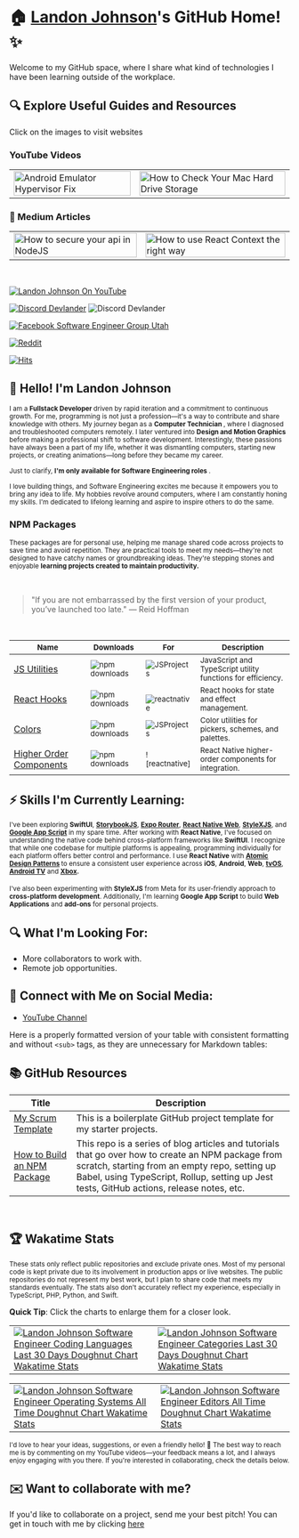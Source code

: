 # 🏠 [Landon Johnson](https://bit.ly/landon-johnson-on-linkedin)'s GitHub Home! ✨

Welcome to my GitHub space, where I share what kind of technologies I have been learning outside of the workplace. 

## 🔍 Explore Useful Guides and Resources
Click on the images to visit websites
### YouTube Videos
<table>
  <tr>
    <td>
      <a href="https://bit.ly/how-to-fix-android-emulator-hyper-visor" target="_blank">
        <img width="100%" src="https://res.cloudinary.com/landonwebdev/image/upload/v1707770149/thumbnails/android-emulator-hypervisor-fix.png" alt="Android Emulator Hypervisor Fix" />
      </a>
    </td>
    <td>
      <a href="https://bit.ly/how-to-check-your-mac-harddrive-storage" target="_blank">
        <img width="100%" src="https://res.cloudinary.com/landonwebdev/image/upload/v1707770149/thumbnails/how-to-check-your-mac-harddrive-storage.png" alt="How to Check Your Mac Hard Drive Storage" />
      </a>
    </td>
  </tr>
</table>

### 📖 Medium Articles

<table>
  <tr>
    <td>
      <a href="https://medium.com/devlander/a-comprehensive-guide-to-securing-your-api-for-web-and-mobile-applications-using-expressjs-12123cfedf06" target="_blank">
        <img width="100%" src="https://miro.medium.com/v2/resize:fit:1400/format:webp/1*CDQmrRAOTIKVrvHBsWtYDQ.png" alt="How to secure your api in NodeJS" />
      </a>
    </td>
    <td>
      <a href="https://medium.com/devlander/youre-using-context-providers-the-wrong-way-here-s-how-to-fix-it-c91247b6e828" target="_blank">
        <img width="100%" src="https://miro.medium.com/v2/resize:fit:1400/format:webp/1*GkLLgTScG70Kvtb7w4Z-iQ.jpeg"
" alt="How to use React Context the right way" />
      </a>
   
  </tr>
</table>

<br />


<a href="https://bit.ly/landonwjohnson-on-youtube" target="_parent"><img src="https://img.shields.io/youtube/channel/views/UCSL8U9S-SurzEYi0eHpXkTg" alt="Landon Johnson On YouTube" style="max-width: 100%;" /></a>

<a href="https://bit.ly/devlander-discord-invite" target="_parent"><img alt="Discord Devlander" src="https://img.shields.io/badge/Discord-Devlander-%235865F2" /></a>
  <img alt="Discord Devlander" src="https://wakatime.com/badge/user/bd50b6c5-e0ca-4937-83b3-ab2d13adbc73.svg" />

<a href="https://bit.ly/fb-web-developers-of-utah" target="_parent"><img src="https://img.shields.io/badge/web%20developers%20of%20utah%20group-grey?style=for-the-badge&logo=facebook&logoSize=small" alt="Facebook Software Engineer Group Utah"  /></a>

[![Reddit](https://img.shields.io/badge/Reddit-r%2Fsoftwareengineersutah-orange?logo=reddit)](https://www.reddit.com/r/softwareengineersutah/)





[![Hits](https://hits.sh/github.com/landonwjohnson/landonwjohnson.svg?label=Profile%20Views)](https://hits.sh/github.com/landonwjohnson/landonwjohnson/)

## 👋 Hello! I'm Landon Johnson

<sub>I am a <strong> Fullstack Developer </strong> driven by rapid iteration and a commitment to continuous growth. For me, programming is not just a profession—it's a way to contribute and share knowledge with others. My journey began as a <strong> Computer Technician </strong>, where I diagnosed and troubleshooted computers remotely. I later ventured into <strong> Design and Motion Graphics </strong> before making a professional shift to software development. Interestingly, these passions have always been a part of my life, whether it was dismantling computers, starting new projects, or creating animations—long before they became my career.</sub>  

<sub>Just to clarify, <strong> I'm only available for Software Engineering roles </strong>. </sub> 


<sub>I love building things, and Software Engineering excites me because it empowers you to bring any idea to life. My hobbies revolve around computers, where I am constantly honing my skills. I'm dedicated to lifelong learning and aspire to inspire others to do the same.</sub>

### NPM Packages

<sub>These packages are for personal use, helping me manage shared code across projects to save time and avoid repetition. They are practical tools to meet my needs—they're not designed to have catchy names or groundbreaking ideas. They're stepping stones and enjoyable <strong>learning projects created to maintain productivity. </strong> </sub>  

<br />

> "If you are not embarrassed by the first version of your product, you’ve launched too late." — Reid Hoffman

<br />


| <sub>Name</sub>                                                      | <sub>Downloads</sub>                                                                                        | <sub>For</sub>                                                                                        | <sub>Description</sub>                                                                                                                     |
|----------------------------------------------------------------------|-------------------------------------------------------------------------------------------------------------|-------------------------------------------------------------------------------------------------------|--------------------------------------------------------------------------------------------------------------------------------------------|
| [JS Utilities](https://devlander-utils.netlify.app)                  | <sub>![npm downloads](https://img.shields.io/npm/dm/@devlander/utils.svg)</sub>                             | <sub>![JSProjects](https://img.shields.io/badge/JSProjects-d5b931)</sub>                              | <sub>JavaScript and TypeScript utility functions for efficiency.</sub>                                                                     |
| [React Hooks](https://devlander-react-hooks.netlify.app)             | <sub>![npm downloads](https://img.shields.io/npm/dm/@devlander/hooks.svg)</sub>                             | <sub><br> ![reactnative](https://img.shields.io/badge/reactnative-357da1)</sub>        | <sub>React hooks for state and effect management.</sub>                                                                                    |
| [Colors](https://www.npmjs.com/package/@devlander/colors)            | <sub>![npm downloads](https://img.shields.io/npm/dm/@devlander/colors.svg)</sub>                            | <sub>![JSProjects](https://img.shields.io/badge/JSProjects-d5b931)</sub>                              | <sub>Color utilities for pickers, schemes, and palettes.</sub>                                                                             |
| [Higher Order Components](https://www.npmjs.com/package/@devlander/higher-order-components) | <sub>![npm downloads](https://img.shields.io/npm/dm/@devlander/higher-order-components.svg)</sub>           | <sub>![reactnative]</sub>                                        | <sub>React Native higher-order components for integration.</sub>                                                                           |


## ⚡ Skills I'm Currently Learning:

<sub>I've been exploring <strong>SwiftUI</strong>, <strong>[StorybookJS](https://bit.ly/storybookjs-redirect-github-readme)</strong>, <strong>[Expo Router](https://bit.ly/expo-router-redirect-github-readme)</strong>, <strong>[React Native Web](https://bit.ly/react-native-web-redirect-from-github-readme)</strong>, <strong>[StyleXJS](https://bit.ly/stylejsx-from-githubreadme)</strong>, and <strong>[Google App Script](https://bit.ly/google-app-scripts-redirect-from-github-readme)</strong> in my spare time. After working with <strong>React Native</strong>, I've focused on understanding the native code behind cross-platform frameworks like <strong>SwiftUI</strong>. I recognize that while one codebase for multiple platforms is appealing, programming individually for each platform offers better control and performance. I use <strong>React Native</strong> with <strong>[Atomic Design Patterns](https://bit.ly/atomic-design-redirect-from-github-readme)
</strong> to ensure a consistent user experience across <strong>iOS</strong>, <strong>Android</strong>, <strong>Web</strong>, <strong>[tvOS](https://bit.ly/react-native-tv-os-redirect-from-github-readme)</strong>, <strong>[Android TV](https://bit.ly/react-native-tv-os-redirect-from-github-readme)</strong> and <strong>[Xbox](https://bit.ly/react-native-windows-redirect-github-readme).</strong></sub>  
<br />
<sub>I've also been experimenting with <strong>StyleXJS</strong> from Meta for its user-friendly approach to <strong>cross-platform development</strong>. Additionally, I'm learning <strong>Google App Script</strong> to build <strong>Web Applications</strong> and <strong>add-ons</strong> for personal projects. </sub>

## 🔍 What I'm Looking For:

- More collaborators to work with.
- Remote job opportunities.

## 📢 Connect with Me on Social Media:

- [YouTube Channel](https://bit.ly/47otldB)



Here is a properly formatted version of your table with consistent formatting and without `<sub>` tags, as they are unnecessary for Markdown tables:

## 📚 GitHub Resources

| Title                                                                                   | Description                                                                                                                                                                                                                           |
|-----------------------------------------------------------------------------------------|---------------------------------------------------------------------------------------------------------------------------------------------------------------------------------------------------------------------------------------|
| [My Scrum Template](https://bit.ly/devlander-scrum-github-template)                     | This is a boilerplate GitHub project template for my starter projects.                                                                                                                                                                |
| [How to Build an NPM Package](https://github.com/Devlander-Software/build-npm-package-example) | This repo is a series of blog articles and tutorials that go over how to create an NPM package from scratch, starting from an empty repo, setting up Babel, using TypeScript, Rollup, setting up Jest tests, GitHub actions, release notes, etc. | 


<br />

## 🏆 Wakatime Stats
<sub>These stats only reflect public repositories and exclude private ones. Most of my personal code is kept private due to its involvement in production apps or live websites. The public repositories do not represent my best work, but I plan to share code that meets my standards eventually. The stats also don't accurately reflect my experience, especially in TypeScript, PHP, Python, and Swift.
</sub>

<b>Quick Tip</b>: Click the charts to enlarge them for a closer look.

<table>
  <tr>
    <td>
      <a href="https://bit.ly/landon-johnson-languages-30-days-doughnut-chart-wakatime" target="_blank">
        <img src="https://wakatime.com/share/@landonwjohnson/c51f8f14-d154-4c63-8700-de5369f7c87a.png" alt="Landon Johnson Software Engineer Coding Languages Last 30 Days Doughnut Chart Wakatime Stats" />
      </a>
    </td>
    <td>
      <a href="https://bit.ly/landon-wakatime-30-days-categories-bar-chart" target="_blank">
        <img src="https://wakatime.com/share/@landonwjohnson/34b25c0b-eb6b-43e5-8570-a88bd1e2f224.png" alt="Landon Johnson Software Engineer Categories Last 30 Days Doughnut Chart Wakatime Stats" />
      </a>
    </td>
  </tr>
</table>

<table>
  <tr>
    <td>
      <a href="https://bit.ly/landon-wakatime-os-bar-chart-all-time" target="_blank">
        <img src="https://wakatime.com/share/@landonwjohnson/7ddd3d84-d6ab-4c54-8934-d30aaac99816.png" alt="Landon Johnson Software Engineer Operating Systems All Time Doughnut Chart Wakatime Stats" />
      </a>
    </td>
    <td>
   <a href="https://bit.ly/landon-wakatime-stats-editor-30-day-doughnut-chart" target="_blank">
    <img src="https://wakatime.com/share/@landonwjohnson/dd998ee9-a480-4560-be4f-4b4eb69097bc.png" alt="Landon Johnson Software Engineer Editors All Time Doughnut Chart Wakatime Stats" />
</a>
    </td>
  </tr>
</table>



<sub>I'd love to hear your ideas, suggestions, or even a friendly hello! 🚀 The best way to reach me is by commenting on my YouTube videos—your feedback means a lot, and I always enjoy engaging with you there. If you're interested in collaborating, check the details below.</sub>


## ✉️ Want to collaborate with me?

If you'd like to collaborate on a project, send me your best pitch! You can get in touch with me by clicking [here](mailto:contact@landonjohnson.dev?subject=I%20want%20to%20build%20something%20with%20you%20Landon,%20I%20got%20your%20email%20from%20GitHub)


